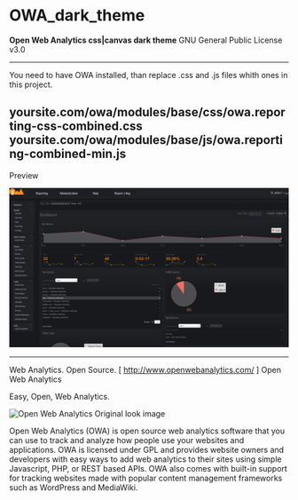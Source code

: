 # OWA_dark_theme
**Open Web Analytics css|canvas dark theme**
GNU General Public License v3.0

------------------------------------------------------------------------------------------------------
You need to have OWA installed, than replace .css and .js files whith ones in this project.

yoursite.com/owa/modules/base/css/owa.reporting-css-combined.css
yoursite.com/owa/modules/base/js/owa.reporting-combined-min.js
------------------------------------------------------------------------------------------------------

Preview

![dark theme look preview open web analytics website css javascript](https://raw.githubusercontent.com/extreme64/OWA_dark_theme/master/3WkOxI.jpg)



------------------------------------------------------------------------------------------------------
Web Analytics. Open Source. [ http://www.openwebanalytics.com/ ]
Open Web Analytics

Easy, Open, Web Analytics.

![Open Web Analytics Original look image](http://www.openwebanalytics.com/wp-content/uploads/2006/02/owa_home_feature-300x275.jpg)

Open Web Analytics (OWA) is open source web analytics software that you can use to track and analyze how people use your websites and applications. OWA is licensed under GPL and provides website owners and developers with easy ways to add web analytics to their sites using simple Javascript, PHP, or REST based APIs. OWA also comes with built-in support for tracking websites made with popular content management frameworks such as WordPress and MediaWiki.
      

